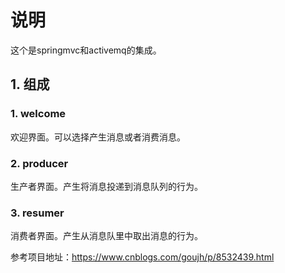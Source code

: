 # 说明
这个是springmvc和activemq的集成。

## 1. 组成

### 1. welcome
欢迎界面。可以选择产生消息或者消费消息。

### 2. producer
生产者界面。产生将消息投递到消息队列的行为。

### 3. resumer
消费者界面。产生从消息队里中取出消息的行为。


参考项目地址：https://www.cnblogs.com/goujh/p/8532439.html